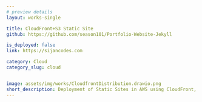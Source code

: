 ```yaml
---
# preview details
layout: works-single

title: CloudFront+S3 Static Site
github: https://github.com/season101/Portfolio-Website-Jekyll

is_deployed: false
link: https://sijancodes.com

category: Cloud
category_slug: cloud


image: assets/img/works/CloudfrontDistribution.drawio.png
short_description: Deployment of Static Sites in AWS using CloudFront, S3, Route 53 and AWS Certificate Manager.
---
```

